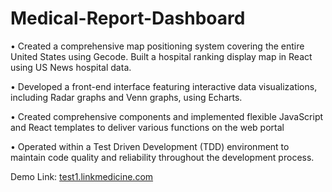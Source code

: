 # Medical-Report-Dashboard

• Created a comprehensive map positioning system covering the entire United States using Gecode. Built a hospital
ranking display map in React using US News hospital data.

• Developed a front-end interface featuring interactive data visualizations, including Radar graphs and Venn graphs, using
Echarts.

• Created comprehensive components and implemented flexible JavaScript and React templates to deliver various functions
on the web portal

• Operated within a Test Driven Development (TDD) environment to maintain code quality and reliability throughout
the development process.


Demo Link: [test1.linkmedicine.com](https://test1.linkmedicine.com/)
